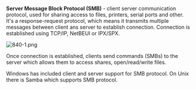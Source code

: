 


  
**Server Message Block Protocol (SMB)** - client server communication protocol, used for sharing access to files, printers, serial ports and other. It's a response-request protocol, which means it transmits multiple messages between client ans server to establish connection. Connection is established using TCP/IP, NetBEUI or IPX/SPX.  
  
![840-1.png](840-1.png)  
  
Once connection is established, clients send commands (SMBs) to the server which allows them to access shares, open/read/write files.  
  
Windows has included client and server support for SMB protocol. On Unix there is Samba which supports SMB protocol.  
  
